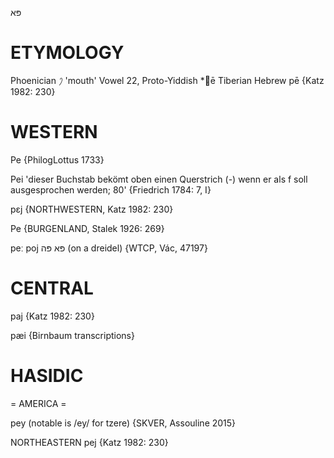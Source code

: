 פּא

ETYMOLOGY
===========
Phoenician 𐤐 'mouth'
Vowel 22, Proto-Yiddish *ē
Tiberian Hebrew pē
{Katz 1982: 230}

WESTERN
========

Pe {PhilogLottus 1733}

Pei 'dieser Buchstab bekömt oben einen Querstrich (-) wenn er als f soll ausgesprochen werden; 80' {Friedrich 1784: 7, I}

pɛj {NORTHWESTERN, Katz 1982: 230}

Pe {BURGENLAND, Stalek 1926: 269}

peː poj פּא פּה (on a dreidel) {WTCP, Vác, 47197}

CENTRAL
========

paj {Katz 1982: 230}

pæi {Birnbaum transcriptions}

HASIDIC
=======
= AMERICA = 

pey (notable is /ey/ for tzere) {SKVER, Assouline 2015}

NORTHEASTERN
pej {Katz 1982: 230}
